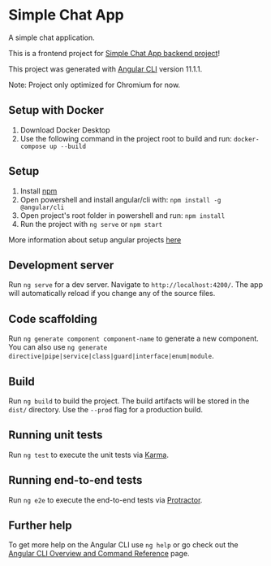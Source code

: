 # Simple Chat App

A simple chat application.

This is a frontend project for [Simple Chat App backend project](https://github.com/maylandertamas/simple-chat-app-backend)!

This project was generated with [Angular CLI](https://github.com/angular/angular-cli) version 11.1.1.

Note: Project only optimized for Chromium for now.


## Setup with Docker
1. Download Docker Desktop
2. Use the following command in the project root to build and run: `docker-compose up --build`


## Setup

1. Install [npm](https://www.npmjs.com/get-npm)
2. Open powershell and install angular/cli with: `npm install -g @angular/cli`
3. Open project's root folder in powershell and run: `npm install`
4. Run the project with `ng serve` or `npm start`

More information about setup angular projects [here](https://angular.io/guide/setup-local)

## Development server

Run `ng serve` for a dev server. Navigate to `http://localhost:4200/`. The app will automatically reload if you change any of the source files.

## Code scaffolding

Run `ng generate component component-name` to generate a new component. You can also use `ng generate directive|pipe|service|class|guard|interface|enum|module`.

## Build

Run `ng build` to build the project. The build artifacts will be stored in the `dist/` directory. Use the `--prod` flag for a production build.

## Running unit tests

Run `ng test` to execute the unit tests via [Karma](https://karma-runner.github.io).

## Running end-to-end tests

Run `ng e2e` to execute the end-to-end tests via [Protractor](http://www.protractortest.org/).

## Further help

To get more help on the Angular CLI use `ng help` or go check out the [Angular CLI Overview and Command Reference](https://angular.io/cli) page.
